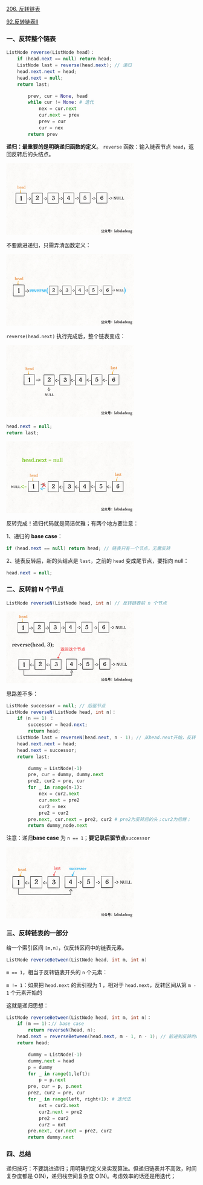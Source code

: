 [206. 反转链表](https://leetcode-cn.com/problems/reverse-linked-list/)

[92.反转链表II](https://leetcode-cn.com/problems/reverse-linked-list-ii/)

### 一、反转整个链表

```java
ListNode reverse(ListNode head)：
    if (head.next == null) return head;
    ListNode last = reverse(head.next); // 递归
    head.next.next = head;
    head.next = null;
    return last;
```

```python
        prev, cur = None, head
        while cur != None: # 迭代
            nex = cur.next
            cur.next = prev
            prev = cur
            cur = nex
        return prev
```

**递归：最重要的是明确递归函数的定义**。 `reverse` 函数：输入链表节点 `head`，返回反转后的头结点。

<img src="../pictures/%E5%8F%8D%E8%BD%AC%E9%93%BE%E8%A1%A8/1.jpg" style="zoom:33%;" />

不要跳进递归，只需弄清函数定义：

<img src="../pictures/%E5%8F%8D%E8%BD%AC%E9%93%BE%E8%A1%A8/2.jpg" style="zoom:33%;" />

 `reverse(head.next)` 执行完成后，整个链表变成：

<img src="../pictures/%E5%8F%8D%E8%BD%AC%E9%93%BE%E8%A1%A8/3.jpg" style="zoom:33%;" />

```java
head.next = null;
return last;
```

<img src="../pictures/%E5%8F%8D%E8%BD%AC%E9%93%BE%E8%A1%A8/5.jpg" style="zoom:33%;" />

反转完成！递归代码就是简洁优雅；有两个地方要注意：

1、递归的 **base case**：

```java
if (head.next == null) return head; // 链表只有一个节点，无需反转
```

2、链表反转后，新的头结点是 `last`，之前的 `head` 变成尾节点，要指向 null：

```java
head.next = null;
```

### 二、反转前 N 个节点

```java
ListNode reverseN(ListNode head, int n) // 反转链表前 n 个节点
```

<img src="../pictures/%E5%8F%8D%E8%BD%AC%E9%93%BE%E8%A1%A8/6.jpg" style="zoom:33%;" />

思路差不多：

```java
ListNode successor = null; // 后驱节点
ListNode reverseN(ListNode head, int n)：
    if (n == 1) ：
        successor = head.next;
        return head;
    ListNode last = reverseN(head.next, n - 1); // 从head.next开始，反转 n - 1 个节点
    head.next.next = head;
    head.next = successor;
    return last;
```

```python
        dummy = ListNode(-1)
        pre, cur = dummy, dummy.next
        pre2, cur2 = pre, cur
        for _ in range(n-1):
            nex = cur2.next
            cur.next = pre2
            cur2 = nex
            pre2 = cur2
        pre.next, cur.next = pre2, cur2 # pre2为反转后的头；cur2为后继；
        return dummy_node.next
```

注意：递归**base case** 为 `n == 1`；**要记录后驱节点**`successor`

<img src="../pictures/%E5%8F%8D%E8%BD%AC%E9%93%BE%E8%A1%A8/7.jpg" style="zoom:33%;" />

### 三、反转链表的一部分

给一个索引区间 `[m,n]`，仅反转区间中的链表元素。

```java
ListNode reverseBetween(ListNode head, int m, int n)
```

 `m == 1`，相当于反转链表开头的 `n` 个元素：

 `m != 1`：如果把 `head.next` 的索引视为 1 ，相对于 `head.next`，反转区间从第 `m - 1` 个元素开始的

这就是递归思想：

```java
ListNode reverseBetween(ListNode head, int m, int n)：
    if (m == 1)：// base case
        return reverseN(head, n);
    head.next = reverseBetween(head.next, m - 1, n - 1); // 前进到反转的起点：触发 base case
    return head;
```

```python
        dummy = ListNode(-1)
        dummy.next = head
        p = dummy
        for _ in range(1,left): 
            p = p.next
        pre, cur = p, p.next
        pre2, cur2 = pre, cur
        for _ in range(left, right+1): # 迭代法
            nxt = cur2.next
            cur2.next = pre2
            pre2 = cur2
            cur2 = nxt
        pre.next, cur.next = pre2, cur2
        return dummy.next 
```

### 四、总结

递归技巧：不要跳进递归；用明确的定义来实现算法。但递归链表并不高效，时间复杂度都是 O(N)，递归栈空间复杂度 O(N)。考虑效率的话还是用迭代；



